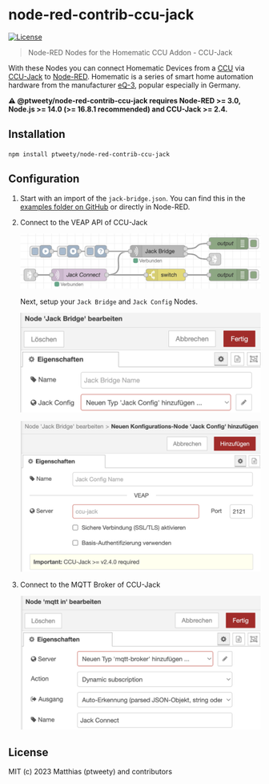 # node-red-contrib-ccu-jack

[![License][mit-badge]][mit-url]

> Node-RED Nodes for the Homematic CCU Addon - CCU-Jack

With these Nodes you can connect Homematic Devices from a [CCU](https://homematic-ip.com/en/product/smart-home-ccu3-central-control-unit) via [CCU-Jack](https://github.com/mdzio/ccu-jack) to 
[Node-RED](https://nodered.org/). Homematic is a series of smart home automation hardware from the manufacturer [eQ-3](http://www.eq-3.de/), popular especially in Germany.

**⚠️ @ptweety/node-red-contrib-ccu-jack requires Node-RED >= 3.0, Node.js >= 14.0 (>= 16.8.1 recommended) and CCU-Jack >= 2.4.**

## Installation

`npm install ptweety/node-red-contrib-ccu-jack`

## Configuration

1. Start with an import of the `jack-bridge.json`. You can find this in the [examples folder on GitHub](https://github.com/ptweety/node-red-contrib-ccu-jack/tree/master/examples) or directly in Node-RED.

1. Connect to the VEAP API of CCU-Jack

    ![jack-bridge-flow](docs/bridge-flow.png)

    Next, setup your `Jack Bridge` and `Jack Config` Nodes.

    ![jack-bridge-node](docs/bridge-node.png)

    ![jack-config-node](docs/config-node.png)

1. Connect to the MQTT Broker of CCU-Jack

    ![jack-mqtt-in-node](docs/mqtt-in-node.png)


## License

MIT (c) 2023 Matthias (ptweety) and contributors

[mit-badge]: https://img.shields.io/badge/License-MIT-blue.svg?style=flat
[mit-url]: LICENSE